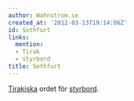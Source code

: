 ```yaml
---
author: Wahnstrom.se
created_at: '2012-03-13T19:14:06Z'
id: Sothfurt
links:
  mention:
  - Tirak
  - styrbord
title: Sothfurt
---
```


[Tirakiska] ordet för [styrbord].

  [Tirakiska]: Tirak
  [styrbord]: styrbord